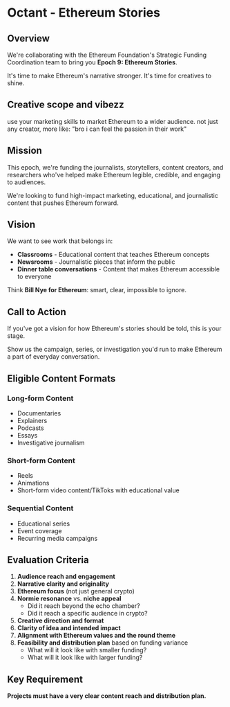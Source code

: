 # Octant - Ethereum Stories

## Overview

We're collaborating with the Ethereum Foundation's Strategic Funding Coordination team to bring you **Epoch 9: Ethereum Stories**.

It's time to make Ethereum's narrative stronger. It's time for creatives to shine.

## Creative scope and vibezz

use your marketing skills to market Ethereum to a wider audience.
not just any creator, more like: 
"bro i can feel the passion in their work" 

## Mission

This epoch, we're funding the journalists, storytellers, content creators, and researchers who've helped make Ethereum legible, credible, and engaging to audiences.

We're looking to fund high-impact marketing, educational, and journalistic content that pushes Ethereum forward.

## Vision

We want to see work that belongs in:
- **Classrooms** - Educational content that teaches Ethereum concepts
- **Newsrooms** - Journalistic pieces that inform the public
- **Dinner table conversations** - Content that makes Ethereum accessible to everyone

Think **Bill Nye for Ethereum**: smart, clear, impossible to ignore.

## Call to Action

If you've got a vision for how Ethereum's stories should be told, this is your stage.

Show us the campaign, series, or investigation you'd run to make Ethereum a part of everyday conversation.

## Eligible Content Formats

### Long-form Content
- Documentaries
- Explainers
- Podcasts
- Essays
- Investigative journalism

### Short-form Content
- Reels
- Animations
- Short-form video content/TikToks with educational value

### Sequential Content
- Educational series
- Event coverage
- Recurring media campaigns

## Evaluation Criteria

1. **Audience reach and engagement**
2. **Narrative clarity and originality**
3. **Ethereum focus** (not just general crypto)
4. **Normie resonance** vs. **niche appeal**
   - Did it reach beyond the echo chamber?
   - Did it reach a specific audience in crypto?
5. **Creative direction and format**
6. **Clarity of idea and intended impact**
7. **Alignment with Ethereum values and the round theme**
8. **Feasibility and distribution plan** based on funding variance
   - What will it look like with smaller funding?
   - What will it look like with larger funding?

## Key Requirement

**Projects must have a very clear content reach and distribution plan.**

